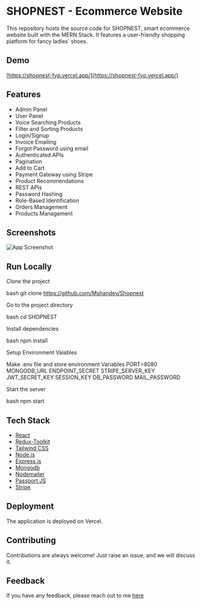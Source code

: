 # SHOPNEST - Ecommerce Website

This repository hosts the source code for SHOPNEST, smart ecommerce website built with the MERN Stack. It features a user-friendly shopping platform for fancy ladies' shoes.

## Demo

[https://shopnest-fyp.vercel.app/](https://shopnest-fyp.vercel.app/)

## Features

- Admin Panel
- User Panel
- Voice Searching Products
- Filter and Sorting Products
- Login/Signup
- Invoice Emailing
- Forgot Password using email
- Authenticated APIs
- Pagination
- Add to Cart
- Payment Gateway using Stripe
- Product Recommendations
- REST APIs
- Password Hashing
- Role-Based Identification
- Orders Management
- Products Management

## Screenshots

![App Screenshot](https://i.ibb.co/fQ293tm/image.png)

## Run Locally

Clone the project

bash
    git clone https://github.com/Mshandev/Shopnest

Go to the project directory

bash
    cd SHOPNEST

Install dependencies

bash
    npm install

Setup Environment Vaiables

Make .env file and store environment Variables
  PORT=8080
  MONGODB_URL
  ENDPOINT_SECRET
  STRIPE_SERVER_KEY
  JWT_SECRET_KEY
  SESSION_KEY
  DB_PASSWORD
  MAIL_PASSWORD
  
Start the server

bash
    npm start

## Tech Stack
* [React](https://reactjs.org/)
* [Redux-Toolkit](https://redux-toolkit.js.org/)
* [Tailwind CSS](https://tailwindcss.com/)
* [Node.js](https://nodejs.org/en)
* [Express.js](https://expressjs.com/)
* [Mongodb](https://www.mongodb.com/)
* [Nodemailer](https://nodemailer.com/)
* [Passport JS](https://www.passportjs.org/)
* [Stripe](https://stripe.com/)

## Deployment

The application is deployed on Vercel.

## Contributing

Contributions are always welcome!
Just raise an issue, and we will discuss it.

## Feedback

If you have any feedback, please reach out to me [here](https://www.linkedin.com/in/muhammad-shan-full-stack-developer/)
